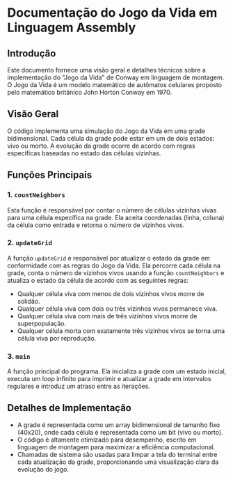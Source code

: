 # Documentação do Jogo da Vida em Linguagem Assembly

## Introdução
Este documento fornece uma visão geral e detalhes técnicos sobre a implementação do "Jogo da Vida" de Conway em linguagem de montagem. O Jogo da Vida é um modelo matemático de autômatos celulares proposto pelo matemático britânico John Horton Conway em 1970.

## Visão Geral
O código implementa uma simulação do Jogo da Vida em uma grade bidimensional. Cada célula da grade pode estar em um de dois estados: vivo ou morto. A evolução da grade ocorre de acordo com regras específicas baseadas no estado das células vizinhas.

## Funções Principais

### 1. `countNeighbors`
Esta função é responsável por contar o número de células vizinhas vivas para uma célula específica na grade. Ela aceita coordenadas (linha, coluna) da célula como entrada e retorna o número de vizinhos vivos.

### 2. `updateGrid`
A função `updateGrid` é responsável por atualizar o estado da grade em conformidade com as regras do Jogo da Vida. Ela percorre cada célula na grade, conta o número de vizinhos vivos usando a função `countNeighbors` e atualiza o estado da célula de acordo com as seguintes regras:
- Qualquer célula viva com menos de dois vizinhos vivos morre de solidão.
- Qualquer célula viva com dois ou três vizinhos vivos permanece viva.
- Qualquer célula viva com mais de três vizinhos vivos morre de superpopulação.
- Qualquer célula morta com exatamente três vizinhos vivos se torna uma célula viva por reprodução.

### 3. `main`
A função principal do programa. Ela inicializa a grade com um estado inicial, executa um loop infinito para imprimir e atualizar a grade em intervalos regulares e introduz um atraso entre as iterações.

## Detalhes de Implementação
- A grade é representada como um array bidimensional de tamanho fixo (40x20), onde cada célula é representada como um bit (vivo ou morto).
- O código é altamente otimizado para desempenho, escrito em linguagem de montagem para maximizar a eficiência computacional.
- Chamadas de sistema são usadas para limpar a tela do terminal entre cada atualização da grade, proporcionando uma visualização clara da evolução do jogo.

